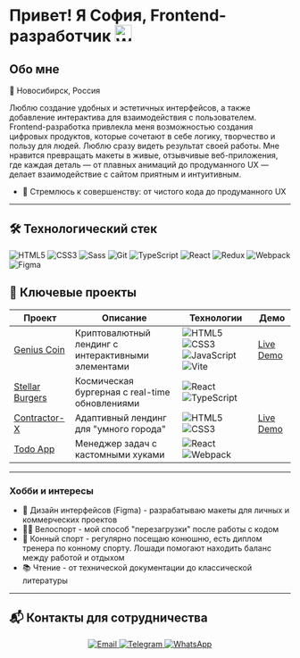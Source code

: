 # Привет! Я София, Frontend-разработчик <img src="https://raw.githubusercontent.com/Tarikul-Islam-Anik/Animated-Fluent-Emojis/master/Emojis/Hand%20gestures/Waving%20Hand.png" alt="Waving Hand" width="30" height="30" />

## Обо мне
📍 Новосибирск, Россия   

Люблю создание удобных и эстетичных интерфейсов, а также добавление интерактива для взаимодействия с пользователем. Frontend-разработка привлекла меня возможностью создания цифровых продуктов, которые сочетают в себе логику, творчество и пользу для людей. Люблю сразу видеть результат своей работы.
Мне нравится превращать макеты в живые, отзывчивые веб-приложения, где каждая деталь — от плавных анимаций до продуманного UX — делает взаимодействие с сайтом приятным и интуитивным.

- 🎯 Стремлюсь к совершенству: от чистого кода до продуманного UX

---

## 🛠 Технологический стек

<p align="left">
   <img src="https://img.shields.io/badge/HTML5-E34F26?style=for-the-badge&logo=html5&logoColor=white" alt="HTML5"/>
  <img src="https://img.shields.io/badge/CSS3-1572B6?style=for-the-badge&logo=css3&logoColor=white" alt="CSS3"/>
  <img src="https://img.shields.io/badge/Sass-CC6699?style=for-the-badge&logo=sass&logoColor=white" alt="Sass"/>
  <img src="https://img.shields.io/badge/Git-F05032?style=for-the-badge&logo=git&logoColor=white" alt="Git"/>
  <img src="https://img.shields.io/badge/TypeScript-007ACC?style=for-the-badge&logo=typescript&logoColor=white" alt="TypeScript"/>
  <img src="https://img.shields.io/badge/React-20232A?style=for-the-badge&logo=react&logoColor=61DAFB" alt="React"/>
  <img src="https://img.shields.io/badge/Redux-764ABC?style=for-the-badge&logo=redux&logoColor=white" alt="Redux"/>
  <img src="https://img.shields.io/badge/Webpack-8DD6F9?style=for-the-badge&logo=webpack&logoColor=black" alt="Webpack"/>
  <img src="https://img.shields.io/badge/Figma-F24E1E?style=for-the-badge&logo=figma&logoColor=white" alt="Figma"/>
  
</p>


## 🚀 Ключевые проекты

| Проект | Описание | Технологии | Демо |
|--------|----------|------------|------|
| [Genius Coin](https://github.com/SofiiaGudenko/genius-coin) | Криптовалютный лендинг с интерактивными элементами | <img src="https://img.shields.io/badge/-HTML5-E34F26" alt="HTML5"/> <img src="https://img.shields.io/badge/-CSS3-1572B6" alt="CSS3"/> <img src="https://img.shields.io/badge/-JavaScript-F7DF1E" alt="JavaScript"/> <img src="https://img.shields.io/badge/-Vite-B73BFE" alt="Vite"/> | [Live Demo](https://sofiiagudenko.github.io/genius-coin/) |
| [Stellar Burgers](https://github.com/SofiiaGudenko/stellar-burgers) | Космическая бургерная с real-time обновлениями | <img src="https://img.shields.io/badge/-React-61DAFB" alt="React"/> <img src="https://img.shields.io/badge/-TypeScript-3178C6" alt="TypeScript"/> |  |
| [Contractor-X](https://github.com/SofiiaGudenko/Contractor-X) | Адаптивный лендинг для "умного города" | <img src="https://img.shields.io/badge/-HTML5-E34F26" alt="HTML5"/> <img src="https://img.shields.io/badge/-CSS3-1572B6" alt="CSS3"/> | [Live Demo](https://sofiiagudenko.github.io/Contractor-X/) |
| [Todo App](https://github.com/SofiiaGudenko/react-app-todo) | Менеджер задач с кастомными хуками | <img src="https://img.shields.io/badge/-React-61DAFB" alt="React"/> <img src="https://img.shields.io/badge/-Webpack-8DD6F9" alt="Webpack"/> |  |
---

### Хобби и интересы

- 🎨 Дизайн интерфейсов (Figma) - разрабатываю макеты для личных и коммерческих проектов
- 🚴‍♀️ Велоспорт - мой способ "перезагрузки" после работы с кодом
- 🐎 Конный спорт - регулярно посещаю конюшню, есть диплом тренера по конному спорту. Лошади помогают находить баланс между работой и отдыхом
- 📚 Чтение - от технической документации до классической литературы

---

## 📬 Контакты для сотрудничества

<p align="center">
  <a href="mailto:grandpoopris@yandex.ru" target="_blank">
    <img src="https://img.shields.io/badge/Email-D14836?style=for-the-badge&logo=gmail&logoColor=white" alt="Email"/>
  </a>
  <a href="https://t.me/amorouness" target="_blank">
    <img src="https://img.shields.io/badge/Telegram-2CA5E0?style=for-the-badge&logo=telegram&logoColor=white" alt="Telegram"/>
  </a>
  <a href="https://wa.me/79537944297" target="_blank">
    <img src="https://img.shields.io/badge/WhatsApp-25D366?style=for-the-badge&logo=whatsapp&logoColor=white" alt="WhatsApp"/>
  </a>
</p>
